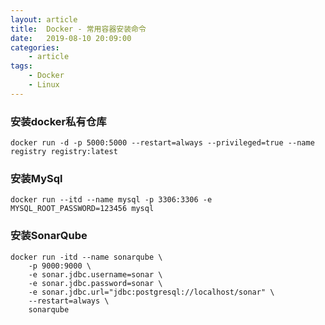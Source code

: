 ```yaml
---
layout: article
title:	Docker - 常用容器安装命令
date:	2019-08-10 20:09:00
categories:
    - article
tags:
    - Docker
    - Linux
---
```


### 安装docker私有仓库

~~~shell
docker run -d -p 5000:5000 --restart=always --privileged=true --name registry registry:latest
~~~

### 安装MySql

~~~shell
docker run --itd --name mysql -p 3306:3306 -e MYSQL_ROOT_PASSWORD=123456 mysql
~~~

### 安装SonarQube

~~~shell
docker run -itd --name sonarqube \
    -p 9000:9000 \
    -e sonar.jdbc.username=sonar \
    -e sonar.jdbc.password=sonar \
    -e sonar.jdbc.url="jdbc:postgresql://localhost/sonar" \
    --restart=always \
    sonarqube
~~~